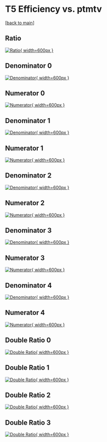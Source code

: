 # T5 Efficiency vs. ptmtv

[[back to main](./)]



## Ratio

[![Ratio](../mtv/var/T5_base_0_0_eff_ptmtv.png){ width=600px }](../mtv/var/T5_base_0_0_eff_ptmtv.pdf)

## Denominator 0

[![Denominator](../mtv/den/T5_base_0_0_eff_ptmtv_den0.png){ width=600px }](../mtv/den/T5_base_0_0_eff_ptmtv_den0.pdf)

## Numerator 0

[![Numerator](../mtv/num/T5_base_0_0_eff_ptmtv_num0.png){ width=600px }](../mtv/num/T5_base_0_0_eff_ptmtv_num0.pdf)

## Denominator 1

[![Denominator](../mtv/den/T5_base_0_0_eff_ptmtv_den1.png){ width=600px }](../mtv/den/T5_base_0_0_eff_ptmtv_den1.pdf)

## Numerator 1

[![Numerator](../mtv/num/T5_base_0_0_eff_ptmtv_num1.png){ width=600px }](../mtv/num/T5_base_0_0_eff_ptmtv_num1.pdf)

## Denominator 2

[![Denominator](../mtv/den/T5_base_0_0_eff_ptmtv_den2.png){ width=600px }](../mtv/den/T5_base_0_0_eff_ptmtv_den2.pdf)

## Numerator 2

[![Numerator](../mtv/num/T5_base_0_0_eff_ptmtv_num2.png){ width=600px }](../mtv/num/T5_base_0_0_eff_ptmtv_num2.pdf)

## Denominator 3

[![Denominator](../mtv/den/T5_base_0_0_eff_ptmtv_den3.png){ width=600px }](../mtv/den/T5_base_0_0_eff_ptmtv_den3.pdf)

## Numerator 3

[![Numerator](../mtv/num/T5_base_0_0_eff_ptmtv_num3.png){ width=600px }](../mtv/num/T5_base_0_0_eff_ptmtv_num3.pdf)

## Denominator 4

[![Denominator](../mtv/den/T5_base_0_0_eff_ptmtv_den4.png){ width=600px }](../mtv/den/T5_base_0_0_eff_ptmtv_den4.pdf)

## Numerator 4

[![Numerator](../mtv/num/T5_base_0_0_eff_ptmtv_num4.png){ width=600px }](../mtv/num/T5_base_0_0_eff_ptmtv_num4.pdf)

## Double Ratio 0

[![Double Ratio](../mtv/ratio/T5_base_0_0_eff_ptmtv_ratio0.png){ width=600px }](../mtv/ratio/T5_base_0_0_eff_ptmtv_ratio0.pdf)

## Double Ratio 1

[![Double Ratio](../mtv/ratio/T5_base_0_0_eff_ptmtv_ratio1.png){ width=600px }](../mtv/ratio/T5_base_0_0_eff_ptmtv_ratio1.pdf)

## Double Ratio 2

[![Double Ratio](../mtv/ratio/T5_base_0_0_eff_ptmtv_ratio2.png){ width=600px }](../mtv/ratio/T5_base_0_0_eff_ptmtv_ratio2.pdf)

## Double Ratio 3

[![Double Ratio](../mtv/ratio/T5_base_0_0_eff_ptmtv_ratio3.png){ width=600px }](../mtv/ratio/T5_base_0_0_eff_ptmtv_ratio3.pdf)

